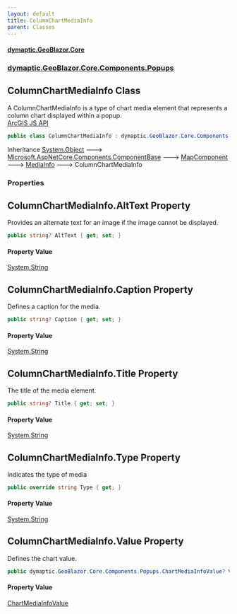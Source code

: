 ```yaml
---
layout: default
title: ColumnChartMediaInfo
parent: Classes
---
```

#### [dymaptic.GeoBlazor.Core](index.html 'index')
### [dymaptic.GeoBlazor.Core.Components.Popups](index.html#dymaptic.GeoBlazor.Core.Components.Popups 'dymaptic.GeoBlazor.Core.Components.Popups')

## ColumnChartMediaInfo Class

A ColumnChartMediaInfo is a type of chart media element that represents a column chart displayed within a popup.  
<a target="_blank" href="https://developers.arcgis.com/javascript/latest/api-reference/esri-popup-content-ColumnChartMediaInfo.html">ArcGIS JS API</a>

```csharp
public class ColumnChartMediaInfo : dymaptic.GeoBlazor.Core.Components.Popups.MediaInfo
```

Inheritance [System.Object](https://docs.microsoft.com/en-us/dotnet/api/System.Object 'System.Object') &#129106; [Microsoft.AspNetCore.Components.ComponentBase](https://docs.microsoft.com/en-us/dotnet/api/Microsoft.AspNetCore.Components.ComponentBase 'Microsoft.AspNetCore.Components.ComponentBase') &#129106; [MapComponent](dymaptic.GeoBlazor.Core.Components.MapComponent.html 'dymaptic.GeoBlazor.Core.Components.MapComponent') &#129106; [MediaInfo](dymaptic.GeoBlazor.Core.Components.Popups.MediaInfo.html 'dymaptic.GeoBlazor.Core.Components.Popups.MediaInfo') &#129106; ColumnChartMediaInfo
### Properties

<a name='dymaptic.GeoBlazor.Core.Components.Popups.ColumnChartMediaInfo.AltText'></a>

## ColumnChartMediaInfo.AltText Property

Provides an alternate text for an image if the image cannot be displayed.

```csharp
public string? AltText { get; set; }
```

#### Property Value
[System.String](https://docs.microsoft.com/en-us/dotnet/api/System.String 'System.String')

<a name='dymaptic.GeoBlazor.Core.Components.Popups.ColumnChartMediaInfo.Caption'></a>

## ColumnChartMediaInfo.Caption Property

Defines a caption for the media.

```csharp
public string? Caption { get; set; }
```

#### Property Value
[System.String](https://docs.microsoft.com/en-us/dotnet/api/System.String 'System.String')

<a name='dymaptic.GeoBlazor.Core.Components.Popups.ColumnChartMediaInfo.Title'></a>

## ColumnChartMediaInfo.Title Property

The title of the media element.

```csharp
public string? Title { get; set; }
```

#### Property Value
[System.String](https://docs.microsoft.com/en-us/dotnet/api/System.String 'System.String')

<a name='dymaptic.GeoBlazor.Core.Components.Popups.ColumnChartMediaInfo.Type'></a>

## ColumnChartMediaInfo.Type Property

Indicates the type of media

```csharp
public override string Type { get; }
```

#### Property Value
[System.String](https://docs.microsoft.com/en-us/dotnet/api/System.String 'System.String')

<a name='dymaptic.GeoBlazor.Core.Components.Popups.ColumnChartMediaInfo.Value'></a>

## ColumnChartMediaInfo.Value Property

Defines the chart value.

```csharp
public dymaptic.GeoBlazor.Core.Components.Popups.ChartMediaInfoValue? Value { get; set; }
```

#### Property Value
[ChartMediaInfoValue](dymaptic.GeoBlazor.Core.Components.Popups.ChartMediaInfoValue.html 'dymaptic.GeoBlazor.Core.Components.Popups.ChartMediaInfoValue')
